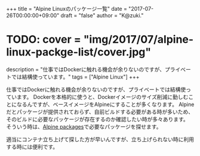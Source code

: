+++
title = "Alpine Linuxのパッケージ一覧"
date = "2017-07-26T00:00:00+09:00"
draft = "false"
author = "K@zuki."
# TODO: cover = "img/2017/07/alpine-linux-packge-list/cover.jpg"
description = "仕事ではDockerに触れる機会が余りないのですが、プライベートでは結構使っています。"
tags = ["Alpine Linux"]
+++

仕事ではDockerに触れる機会が余りないのですが、プライベートでは結構使っています。
Dockerを本格的に使うと、Dockerイメージのサイズ削減に勤しむことになるんですが、ベースイメージをAlpineにすることが多くなります。
Alpineだとパッケージが提供されておらず、自前ビルドする必要がある時が多いため、そのビルドに必要なパッケージが存在するのか確認したい時が多々あります。
そういう時は、[Alpine packages](https://pkgs.alpinelinux.org/packages?name=&branch=&repo=&arch=&maintainer=)で必要なパッケージを探せます。

適当にコンテナ立ち上げて探した方が早いんですが、立ち上げられない時に利用する時には便利です。
